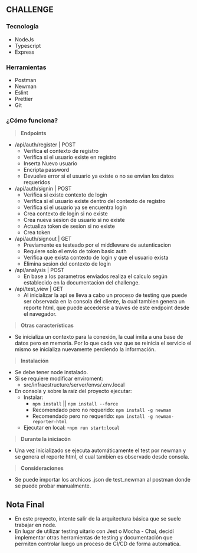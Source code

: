 ## CHALLENGE

### Tecnología

- NodeJs
- Typescript
- Express

### Herramientas

- Postman
- Newman
- Eslint
- Prettier
- Git

### ¿Cómo funciona?

> **Endpoints**

- /api/auth/register | POST
    - Verifica el contexto de registro
    - Verifica si el usuario existe en registro
    - Inserta Nuevo usuario
    - Encripta password
    - Devuelve error si el usuario ya existe o no se envian los datos requeridos
- /api/auth/signin | POST
    - Verifica si existe contexto de login
    - Verifica si el usuario existe dentro del contexto de registro
    - Verifica si el usuario ya se encuentra login
    - Crea contexto de login si no existe
    - Crea nueva sesion de usuario si no existe
    - Actualiza token de sesion si no existe
    - Crea token      
- /api/auth/signout | GET
    - Previamente es testeado por el middleware de autenticacion
    - Requiere solo el envio de token basic auth
    - Verifica que exista contexto de login y que el usuario exista
    - Elimina sesion del contexto de login
- /api/analysis | POST
    - En base a los parametros enviados realiza el calculo según establecido en la documentacion del challenge.
- /api/test_view | GET
    - Al inicializar la api se lleva a cabo un proceso de testing que puede ser observada en la consola del cliente, la cual tambien genera un reporte html, que puede accederse a traves de este endpoint desde el navegador.


> **Otras características**

- Se inicializa un contexto para la conexión, la cual imita a una base de datos pero en memoria. Por lo que cada vez que se reinicia el servicio el mismo se inicializa nuevamente perdiendo la información.


> **Instalación**
- Se debe tener node instalado.
- Si se requiere modificar enviroment:
    - src/infraestructure/server/envs/.env.local
- En consola y sobre la raíz del proyecto ejecutar:
    - Instalar:
        - ``npm install`` || ``npm install --force``
        - Recomendado pero no requerido: ``npm install -g newman``
        - Recomendado pero no requerido: ``npm install -g newman-reporter-html``
    - Ejecutar en local:
        -``npm run start:local``


> **Durante la iniciacón**

- Una vez inicializado se ejecuta automáticamente el test por newman y se genera el reporte html, el cual tambien es observado desde consola.

> **Consideraciones**

- Se puede importar los archicos .json de test_newman al postman donde se puede probar manualmente.

## Nota Final

- En este proyecto, intente salir de la arquitectura básica que se suele trabajar en node.
- En lugar de utilizar testing uitario con Jest o Mocha - Chai, decidí implementar otras herramientas de testing y documentación que permiten controlar luego un proceso de CI/CD de forma automatica. 
